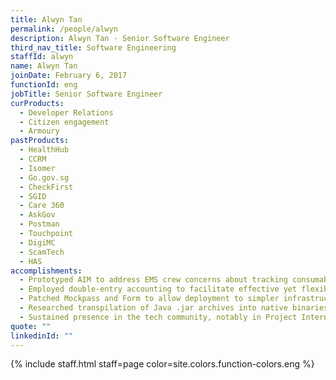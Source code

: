 ```yaml
---
title: Alwyn Tan
permalink: /people/alwyn
description: Alwyn Tan - Senior Software Engineer
third_nav_title: Software Engineering
staffId: alwyn
name: Alwyn Tan
joinDate: February 6, 2017
functionId: eng
jobTitle: Senior Software Engineer
curProducts:
  - Developer Relations
  - Citizen engagement
  - Armoury
pastProducts:
  - HealthHub
  - CCRM
  - Isomer
  - Go.gov.sg
  - CheckFirst
  - SGID
  - Care 360
  - AskGov
  - Postman
  - Touchpoint
  - DigiMC
  - ScamTech
  - HAS
accomplishments:
  - Prototyped AIM to address EMS crew concerns about tracking consumables in medical store, possibly vehicles.
  - Employed double-entry accounting to facilitate effective yet flexible bookkeeping on AIM in turn contributed to collective efforts of Armoury team, which encouraged SCDF to consider working more closely with OGP.
  - Patched Mockpass and Form to allow deployment to simpler infrastructure, i.e. Fly, Netlify, Vercel, Cloudflare R2, as well as prep for public access and guard against abuse, for international efforts (see https://github.com/demossg)
  - Researched transpilation of Java .jar archives into native binaries accessible through NodeJS' Node-API for native binary addons. May be useful for situations where we must use libraries only available as Java archives, but also want to avoid bundling JVM or invoking said JVM from NodeJS using shell command.
  - Sustained presence in the tech community, notably in Project Intern and Better.sg
quote: ""
linkedinId: ""
---
```


{% include staff.html staff=page color=site.colors.function-colors.eng %}
